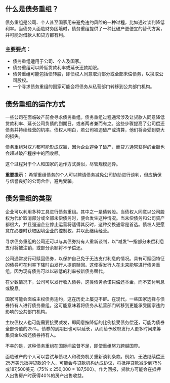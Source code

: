 ## 什么是债务重组？

债务重组是公司、个人甚至国家用来避免违约风险的一种过程，比如通过谈判降低利率。当债务人面临财务困境时，债务重组提供了一种比破产更便宜的替代方案，并可能对借款人和贷方都有利。

### 主要要点：

- 债务重组适用于公司、个人及国家。
- 债务重组可以降低贷款利率或延长还款期限。
- 债务重组可能包括债转股，即债权人同意取消部分或全部未偿债务，以换取公司股权。
- 一个寻求债务重组的国家可能会将债务从私营部门转移到公共部门机构。

## 债务重组的运作方式

一些公司在面临破产前会寻求债务重组。债务重组过程通常涉及让贷款人同意降低贷款利率、延长公司负债的到期日，或者两者兼而有之。这些步骤提高了公司偿还债务并持续经营的机率。债权人明白，若公司被迫破产或清算，他们将会受到更大的损失。

债务重组对双方都可能形成双赢，因为企业避免了破产，而贷方通常获得的金额也会超过破产程序中的回收额。

这个过程对于个人和国家的运作方式类似，尽管规模迥异。

**重要提示：** 希望重组债务的个人可以聘请债务减免公司协助进行谈判，但应确保与信誉良好的公司合作，避免受骗。

## 债务重组的类型

企业可以利用多种工具进行债务重组。其中之一是债转股。当债权人同意以公司股权为代价取消部分或全部未偿债务时，便会发生这种情况。当未偿债务和公司资产都很大，并且强迫企业停止运营将适得其反时，这种交换通常是首选。债权人更愿意在必要时获取困境企业的控制权，并以此继续经营。

寻求债务重组的公司还可以与其债券持有人重新谈判，以“减发”—指部分未偿利息支付将被注销，或部分余额将不予偿还。

公司通常发行可赎回债券，以保护自己免于无法支付利息的情况。具有可赎回特征的债券可在利率下降时由发行人提前赎回。这使得发行人在未来能够进行债务重组，因为现有债务可以以较低的利率被新债务替代。

在少数情况下，公司可以发行收入债券，这类债务承诺只偿还本金，而不支付利息或股息。

国家可能会面临主权债务违约，这在历史上屡见不鲜。在现代，一些国家选择与债券持有人进行债务重组。这可能意味着将债务从私营部门转移到更能承受国家违约影响的公共部门机构。

主权债权人也可能需要接受减发，即同意按降低的比例接受债务偿还，可能为债券全部价值的25%。债券的到期日也可以延长，从而给予政府发行人更多时间来筹集资金以偿还债券持有人。

不幸的是，这种债务重组在国际间监督不足，即使重组努力跨越国界。

面临破产的个人可以尝试与债权人和税务机关重新谈判条款。例如，无法继续偿还25万美元抵押贷款的个人，可能会与贷款机构达成协议，将抵押贷款减少到75%或187,500美元（75% x 250,000 = 187,500）。作为回报，贷款方可能会在抵押人出售房产时获得40%的房产出售收益。
